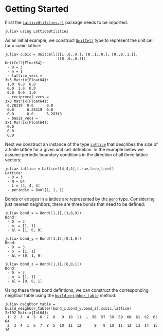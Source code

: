# Getting Started

First the [`LatticeUtilities.jl`](https://cohensbw.github.io/LatticeUtilities.jl/dev/)
package needs to be imported.

```jldoctest getting_started
julia> using LatticeUtilities
```

As an initial example, we construct [`UnitCell`](@ref) type to represent the unit cell for a cubic lattice:

```jldoctest getting_started
julia> cubic = UnitCell([[1.,0.,0.], [0.,1.,0.], [0.,0.,1.]],
                        [[0.,0.,0.]])
UnitCell{Float64}:
 - D = 3
 - n = 1
 - lattice_vecs =
3×3 Matrix{Float64}:
 1.0  0.0  0.0
 0.0  1.0  0.0
 0.0  0.0  1.0
 - reciprocal_vecs =
3×3 Matrix{Float64}:
 6.28319  0.0      0.0
 0.0      6.28319  0.0
 0.0      0.0      6.28319
 - basis_vecs =
3×1 Matrix{Float64}:
 0.0
 0.0
 0.0
```

Next we construct an instance of the type [`Lattice`](@ref) that describes the size
of a finite lattice for a given unit cell definition. In the example below we assume
periodic boundary conditions in the direction of all three lattice vectors:

```jldoctest getting_started
julia> lattice = Lattice([4,4,4],[true,true,true])
Lattice:
 - D = 3
 - N = 64
 - L = [4, 4, 4]
 - periodic = Bool[1, 1, 1]
```

Bonds or edeges in a lattice are represented by the [`Bond`](@ref) type.
Considering just nearest neighbors, there are three bonds that need to be defined:

```jldoctest getting_started
julia> bond_x = Bond([1,1],[1,0,0])
Bond:
 - D  = 3
 - o  = [1, 1]
 - Δl = [1, 0, 0]

julia> bond_y = Bond([1,1],[0,1,0])
Bond:
 - D  = 3
 - o  = [1, 1]
 - Δl = [0, 1, 0]

julia> bond_z = Bond([1,1],[0,0,1])
Bond:
 - D  = 3
 - o  = [1, 1]
 - Δl = [0, 0, 1]
```

Using these three bond defintions, we can construct the corresponding neighbor table
using the [`build_neighbor_table`](@ref) method:

```jldoctest getting_started
julia> neighbor_table = build_neighbor_table([bond_x,bond_y,bond_z],cubic,lattice)
2×192 Matrix{Int64}:
 1  2  3  4  5  6  7  8   9  10  11  …  56  57  58  59  60  61  62  63  64
 2  3  4  1  6  7  8  5  10  11  12      8   9  10  11  12  13  14  15  16
```